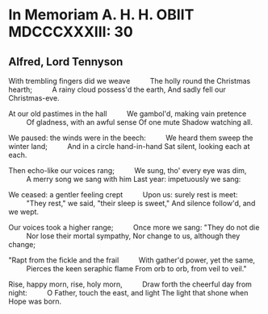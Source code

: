 # In Memoriam A. H. H. OBIIT MDCCCXXXIII: 30
## Alfred, Lord Tennyson
With trembling fingers did we weave
         The holly round the Christmas hearth;
         A rainy cloud possess'd the earth,
And sadly fell our Christmas-eve.

At our old pastimes in the hall
         We gambol'd, making vain pretence
         Of gladness, with an awful sense
Of one mute Shadow watching all.

We paused: the winds were in the beech:
         We heard them sweep the winter land;
         And in a circle hand-in-hand
Sat silent, looking each at each.

Then echo-like our voices rang;
         We sung, tho' every eye was dim,
         A merry song we sang with him
Last year: impetuously we sang:

We ceased: a gentler feeling crept
         Upon us: surely rest is meet:
         "They rest," we said, "their sleep is sweet,"
And silence follow'd, and we wept.

Our voices took a higher range;
         Once more we sang: "They do not die
         Nor lose their mortal sympathy,
Nor change to us, although they change;

"Rapt from the fickle and the frail
         With gather'd power, yet the same,
         Pierces the keen seraphic flame
From orb to orb, from veil to veil."

Rise, happy morn, rise, holy morn,
         Draw forth the cheerful day from night:
         O Father, touch the east, and light
The light that shone when Hope was born.